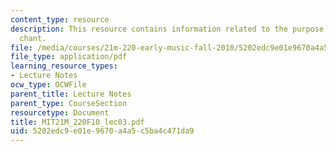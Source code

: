 ```yaml
---
content_type: resource
description: This resource contains information related to the purpose and types of
  chant.
file: /media/courses/21m-220-early-music-fall-2010/5202edc9e01e9670a4a5c5ba4c471da9_MIT21M_220F10_lec03.pdf
file_type: application/pdf
learning_resource_types:
- Lecture Notes
ocw_type: OCWFile
parent_title: Lecture Notes
parent_type: CourseSection
resourcetype: Document
title: MIT21M_220F10_lec03.pdf
uid: 5202edc9-e01e-9670-a4a5-c5ba4c471da9
---
```

